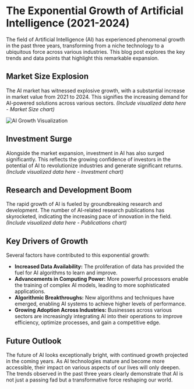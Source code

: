 # The Exponential Growth of Artificial Intelligence (2021-2024)

The field of Artificial Intelligence (AI) has experienced phenomenal growth in the past three years, transforming from a niche technology to a ubiquitous force across various industries. This blog post explores the key trends and data points that highlight this remarkable expansion.

## Market Size Explosion

The AI market has witnessed explosive growth, with a substantial increase in market value from 2021 to 2024.  This signifies the increasing demand for AI-powered solutions across various sectors.  *(Include visualized data here - Market Size chart)*

![AI Growth Visualization](ai_growth_visualization.png)

## Investment Surge

Alongside the market expansion, investment in AI has also surged significantly. This reflects the growing confidence of investors in the potential of AI to revolutionize industries and generate significant returns.  *(Include visualized data here - Investment chart)*


## Research and Development Boom

The rapid growth of AI is fueled by groundbreaking research and development. The number of AI-related research publications has skyrocketed, indicating the increasing pace of innovation in the field.   *(Include visualized data here - Publications chart)*



## Key Drivers of Growth

Several factors have contributed to this exponential growth:

* **Increased Data Availability:** The proliferation of data has provided the fuel for AI algorithms to learn and improve.
* **Advancements in Computing Power:** More powerful processors enable the training of complex AI models, leading to more sophisticated applications.
* **Algorithmic Breakthroughs:**  New algorithms and techniques have emerged, enabling AI systems to achieve higher levels of performance.
* **Growing Adoption Across Industries:** Businesses across various sectors are increasingly integrating AI into their operations to improve efficiency, optimize processes, and gain a competitive edge.


## Future Outlook

The future of AI looks exceptionally bright, with continued growth projected in the coming years. As AI technologies mature and become more accessible, their impact on various aspects of our lives will only deepen. The trends observed in the past three years clearly demonstrate that AI is not just a passing fad but a transformative force reshaping our world.